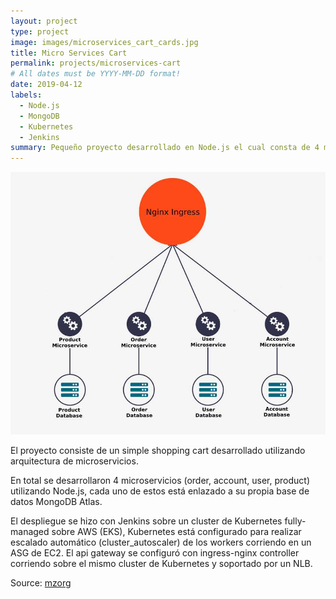 ```yaml
---
layout: project
type: project
image: images/microservices_cart_cards.jpg
title: Micro Services Cart
permalink: projects/microservices-cart
# All dates must be YYYY-MM-DD format!
date: 2019-04-12
labels:
  - Node.js
  - MongoDB
  - Kubernetes
  - Jenkins
summary: Pequeño proyecto desarrollado en Node.js el cual consta de 4 microservicios (order, account, user, product) el cual fue desplegado sobre Kubernetes en AWS (EKS) utilizando Jenkins.
---
```


<img class="ui medium right floated rounded image" src="../images/microservices_cart_header.jpg">

El proyecto consiste de un simple shopping cart desarrollado utilizando arquitectura de microservicios.

En total se desarrollaron 4 microservicios (order, account, user, product) utilizando Node.js, cada uno de estos está enlazado a su propia base de datos MongoDB Atlas.

El despliegue se hizo con Jenkins sobre un cluster de Kubernetes fully-managed sobre AWS (EKS), Kubernetes está configurado para realizar escalado automático (cluster_autoscaler) de los workers corriendo en un ASG de EC2. El api gateway se configuró con ingress-nginx controller corriendo sobre el mismo cluster de Kubernetes y soportado por un NLB.

Source: <a href="https://github.com/mzorg"><i class="large github icon "></i>mzorg</a>

